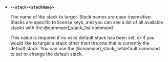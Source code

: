 - **`--stack=<stackName>`**
  
  The name of the stack to target. Stack names are case-insensitive. Stacks are specific to license keys, and you can see a list of all available stacks with the @command_stack_list command.

  This value is required if no valid default stack has been set, or if you would like to target a stack other than the one that is currently the default stack. You can use the @command_stack_setdefault command to set or change the default stack.
